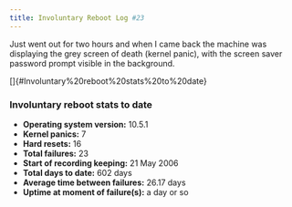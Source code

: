 ```yaml
---
title: Involuntary Reboot Log #23
---
```


Just went out for two hours and when I came back the machine was displaying the grey screen of death (kernel panic), with the screen saver password prompt visible in the background.

[]{#Involuntary%20reboot%20stats%20to%20date}

### Involuntary reboot stats to date

-   **Operating system version:** 10.5.1
-   **Kernel panics:** 7
-   **Hard resets:** 16
-   **Total failures:** 23
-   **Start of recording keeping:** 21 May 2006
-   **Total days to date:** 602 days
-   **Average time between failures:** 26.17 days
-   **Uptime at moment of failure(s):** a day or so
